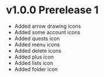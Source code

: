 # v1.0.0 Prerelease 1

- Added arrow drawing icons
- Added some account icons
- Added quests icon
- Added menu icons
- Added delete icons
- Added plus icon
- Added lists icon
- Added folder icon